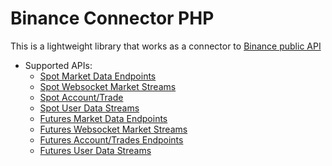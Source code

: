 # Binance Connector PHP

This is a lightweight library that works as a connector to [Binance public API](https://github.com/binance/binance-spot-api-docs)

- Supported APIs:
    - [Spot Market Data Endpoints](https://binance-docs.github.io/apidocs/spot/en/#market-data-endpoints)
    - [Spot Websocket Market Streams](https://binance-docs.github.io/apidocs/spot/en/#websocket-market-streams)
    - [Spot Account/Trade](https://binance-docs.github.io/apidocs/spot/en/#spot-account-trade)
    - [Spot User Data Streams](https://binance-docs.github.io/apidocs/spot/en/#user-data-streams)
    - [Futures Market Data Endpoints](https://binance-docs.github.io/apidocs/futures/en/#market-data-endpoints)
    - [Futures Websocket Market Streams](https://binance-docs.github.io/apidocs/futures/en/#websocket-market-streams)
    - [Futures Account/Trades Endpoints](https://binance-docs.github.io/apidocs/futures/en/#account-trades-endpoints)
    - [Futures User Data Streams](https://binance-docs.github.io/apidocs/futures/en/#user-data-streams)
